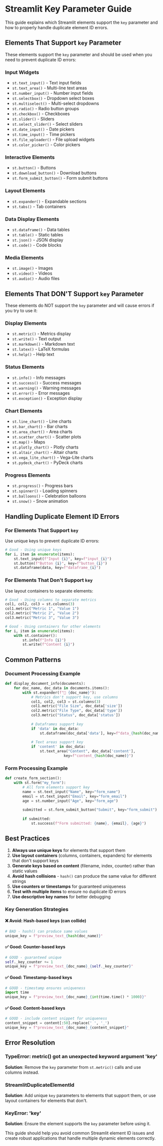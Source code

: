 # Streamlit Key Parameter Guide

This guide explains which Streamlit elements support the `key` parameter and how to properly handle duplicate element ID errors.

## Elements That Support `key` Parameter

These elements support the `key` parameter and should be used when you need to prevent duplicate ID errors:

### Input Widgets
- `st.text_input()` - Text input fields
- `st.text_area()` - Multi-line text areas
- `st.number_input()` - Number input fields
- `st.selectbox()` - Dropdown select boxes
- `st.multiselect()` - Multi-select dropdowns
- `st.radio()` - Radio button groups
- `st.checkbox()` - Checkboxes
- `st.slider()` - Sliders
- `st.select_slider()` - Select sliders
- `st.date_input()` - Date pickers
- `st.time_input()` - Time pickers
- `st.file_uploader()` - File upload widgets
- `st.color_picker()` - Color pickers

### Interactive Elements
- `st.button()` - Buttons
- `st.download_button()` - Download buttons
- `st.form_submit_button()` - Form submit buttons

### Layout Elements
- `st.expander()` - Expandable sections
- `st.tabs()` - Tab containers

### Data Display Elements
- `st.dataframe()` - Data tables
- `st.table()` - Static tables
- `st.json()` - JSON display
- `st.code()` - Code blocks

### Media Elements
- `st.image()` - Images
- `st.video()` - Videos
- `st.audio()` - Audio files

## Elements That DON'T Support `key` Parameter

These elements do NOT support the `key` parameter and will cause errors if you try to use it:

### Display Elements
- `st.metric()` - Metrics display
- `st.write()` - Text output
- `st.markdown()` - Markdown text
- `st.latex()` - LaTeX formulas
- `st.help()` - Help text

### Status Elements
- `st.info()` - Info messages
- `st.success()` - Success messages
- `st.warning()` - Warning messages
- `st.error()` - Error messages
- `st.exception()` - Exception display

### Chart Elements
- `st.line_chart()` - Line charts
- `st.bar_chart()` - Bar charts
- `st.area_chart()` - Area charts
- `st.scatter_chart()` - Scatter plots
- `st.map()` - Maps
- `st.plotly_chart()` - Plotly charts
- `st.altair_chart()` - Altair charts
- `st.vega_lite_chart()` - Vega-Lite charts
- `st.pydeck_chart()` - PyDeck charts

### Progress Elements
- `st.progress()` - Progress bars
- `st.spinner()` - Loading spinners
- `st.balloons()` - Celebration balloons
- `st.snow()` - Snow animation

## Handling Duplicate Element ID Errors

### For Elements That Support `key`
Use unique keys to prevent duplicate ID errors:

```python
# Good - Using unique keys
for i, item in enumerate(items):
    st.text_input(f"Input {i}", key=f"input_{i}")
    st.button(f"Button {i}", key=f"button_{i}")
    st.dataframe(data, key=f"dataframe_{i}")
```

### For Elements That Don't Support `key`
Use layout containers to separate elements:

```python
# Good - Using columns to separate metrics
col1, col2, col3 = st.columns(3)
col1.metric("Metric 1", "Value 1")
col2.metric("Metric 2", "Value 2")
col3.metric("Metric 3", "Value 3")

# Good - Using containers for other elements
for i, item in enumerate(items):
    with st.container():
        st.info(f"Info {i}")
        st.write(f"Content {i}")
```

## Common Patterns

### Document Processing Example
```python
def display_document_info(documents):
    for doc_name, doc_data in documents.items():
        with st.expander(f"📄 {doc_name}"):
            # Metrics don't support key, use columns
            col1, col2, col3 = st.columns(3)
            col1.metric("File Size", doc_data['size'])
            col2.metric("File Type", doc_data['type'])
            col3.metric("Status", doc_data['status'])
            
            # Dataframes support key
            if 'data' in doc_data:
                st.dataframe(doc_data['data'], key=f"data_{hash(doc_name)}")
            
            # Text areas support key
            if 'content' in doc_data:
                st.text_area("Content", doc_data['content'], 
                           key=f"content_{hash(doc_name)}")
```

### Form Processing Example
```python
def create_form_section():
    with st.form("my_form"):
        # All form elements support key
        name = st.text_input("Name", key="form_name")
        email = st.text_input("Email", key="form_email")
        age = st.number_input("Age", key="form_age")
        
        submitted = st.form_submit_button("Submit", key="form_submit")
        
        if submitted:
            st.success(f"Form submitted: {name}, {email}, {age}")
```

## Best Practices

1. **Always use unique keys** for elements that support them
2. **Use layout containers** (columns, containers, expanders) for elements that don't support keys
3. **Generate keys based on content** (filename, index, counter) rather than static values
4. **Avoid hash collisions** - `hash()` can produce the same value for different strings
5. **Use counters or timestamps** for guaranteed uniqueness
6. **Test with multiple items** to ensure no duplicate ID errors
7. **Use descriptive key names** for better debugging

### Key Generation Strategies

#### ❌ Avoid: Hash-based keys (can collide)
```python
# BAD - hash() can produce same values
unique_key = f"preview_text_{hash(doc_name)}"
```

#### ✅ Good: Counter-based keys
```python
# GOOD - guaranteed unique
self._key_counter += 1
unique_key = f"preview_text_{doc_name}_{self._key_counter}"
```

#### ✅ Good: Timestamp-based keys
```python
# GOOD - timestamp ensures uniqueness
import time
unique_key = f"preview_text_{doc_name}_{int(time.time() * 1000)}"
```

#### ✅ Good: Content-based keys
```python
# GOOD - include content snippet for uniqueness
content_snippet = content[:50].replace(' ', '_')
unique_key = f"preview_text_{doc_name}_{content_snippet}"
```

## Error Resolution

### TypeError: metric() got an unexpected keyword argument 'key'
**Solution**: Remove the `key` parameter from `st.metric()` calls and use columns instead.

### StreamlitDuplicateElementId
**Solution**: Add unique `key` parameters to elements that support them, or use layout containers for elements that don't.

### KeyError: 'key'
**Solution**: Ensure the element supports the `key` parameter before using it.

This guide should help you avoid common Streamlit element ID issues and create robust applications that handle multiple dynamic elements correctly.
